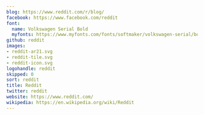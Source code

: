 ```yaml
---
blog: https://www.reddit.com/r/blog/
facebook: https://www.facebook.com/reddit
font:
  name: Volkswagen Serial Bold
  myfonts: https://www.myfonts.com/fonts/softmaker/volkswagen-serial/bold/
github: reddit
images:
- reddit-ar21.svg
- reddit-tile.svg
- reddit-icon.svg
logohandle: reddit
skipped: 0
sort: reddit
title: Reddit
twitter: reddit
website: https://www.reddit.com/
wikipedia: https://en.wikipedia.org/wiki/Reddit
---
```

